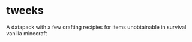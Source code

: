 # tweeks
A datapack with a few crafting recipies for items unobtainable in survival vanilla minecraft
